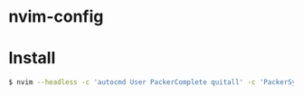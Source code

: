 # nvim-config

# Install
```sh
$ nvim --headless -c 'autocmd User PackerComplete quitall' -c 'PackerSync'
```
